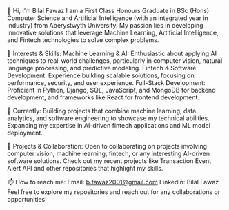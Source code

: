 <!---
Bfawaz2001/Bfawaz2001 is a ✨ special ✨ repository because its `README.md` (this file) appears on your GitHub profile.
You can click the Preview link to take a look at your changes.
--->

👋 Hi, I’m Bilal Fawaz
I am a First Class Honours Graduate in BSc (Hons) Computer Science and Artificial Intelligence (with an integrated year in industry) from Aberystwyth University. My passion lies in developing innovative solutions that leverage Machine Learning, Artificial Intelligence, and Fintech technologies to solve complex problems.

👀 Interests & Skills:
Machine Learning & AI: Enthusiastic about applying AI techniques to real-world challenges, particularly in computer vision, natural language processing, and predictive modeling.
Fintech & Software Development: Experience building scalable solutions, focusing on performance, security, and user experience.
Full-Stack Development: Proficient in Python, Django, SQL, JavaScript, and MongoDB for backend development, and frameworks like React for frontend development.

🌱 Currently:
Building projects that combine machine learning, data analytics, and software engineering to showcase my technical abilities.
Expanding my expertise in AI-driven fintech applications and ML model deployment.

💼 Projects & Collaboration:
Open to collaborating on projects involving computer vision, machine learning, fintech, or any interesting AI-driven software solutions.
Check out my recent projects like Transaction Event Alert API and other repositories that highlight my skills.

📫 How to reach me:
Email: b.fawaz2001@gmail.com
LinkedIn: Bilal Fawaz
Feel free to explore my repositories and reach out for any collaborations or opportunities!
